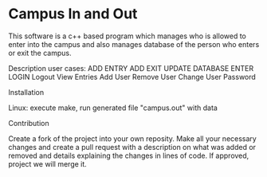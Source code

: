 

# Campus In and Out

This software is a c++ based program which manages who is allowed to enter into the campus and also manages database of the person who enters or exit the campus.

Description
  user cases:
    ADD ENTRY
    ADD EXIT
    UPDATE DATABASE
    ENTER
    LOGIN
    Logout
    View Entries
    Add User 
    Remove User
    Change User Password

Installation

Linux:
execute make, run generated file "campus.out" with data

Contribution

Create a fork of the project into your own reposity. Make all your necessary changes and create a pull request with a description on what was added or removed and details explaining the changes in lines of code. If approved, project we will merge it.

